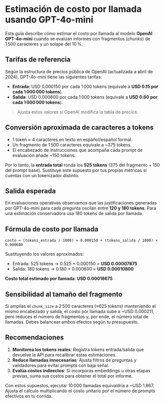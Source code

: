 # Estimación de costo por llamada usando GPT-4o-mini

Esta guía describe cómo estimar el costo por llamada al modelo **OpenAI GPT-4o-mini** cuando se evalúan informes con fragmentos (*chunks*) de 1 500 caracteres y un solape del 10 %.

## Tarifas de referencia

 Según la estructura de precios pública de OpenAI (actualizada a abril de 2024), GPT-4o-mini tiene las siguientes tarifas:

- **Entrada**: USD 0.000150 por cada 1 000 tokens (equivale a **USD 0.15 por cada 1 000 000 tokens**).
- **Salida**: USD 0.000600 por cada 1 000 tokens (equivale a **USD 0.60 por cada 1 000 000 tokens**).

> Ajusta estos valores si OpenAI modifica la tabla de precios.

## Conversión aproximada de caracteres a tokens

- 1 token ≈ 4 caracteres en texto en español/español formal.
- Un fragmento de 1 500 caracteres equivale a ~375 tokens.
- El encabezado de instrucciones que acompaña cada prompt de evaluación añade ~150 tokens.

Por lo tanto, la **entrada total** ronda los **525 tokens** (375 del fragmento + 150 del prompt base). Sustituye este supuesto por tus propias métricas si cuentas con un tokenizador distinto.

## Salida esperada

En evaluaciones operativas observamos que las justificaciones generadas por GPT-4o-mini para cada pregunta oscilan entre **120 y 180 tokens**. Para una estimación conservadora usa 180 tokens de salida por llamada.

## Fórmula de costo por llamada

```
costo ≈ (tokens_entrada / 1000) × 0.000150 + (tokens_salida / 1000) × 0.000600
```

Sustituyendo los valores aproximados:

- Entrada: 525 tokens → 0.525 × 0.000150 = **USD 0.00007875**
- Salida: 180 tokens → 0.180 × 0.000600 = **USD 0.00010800**

**Costo total estimado por llamada**: **USD 0.00018675**

## Sensibilidad al tamaño del fragmento

Si amplías el `chunk_size` a 2 500 caracteres (≈625 tokens) manteniendo el mismo encabezado y salida, el costo por llamada sube a ~USD 0.000211, pero reduces el número de fragmentos y, por ende, el número total de llamadas. Debes balancear ambos efectos según tu presupuesto.

## Recomendaciones

1. **Monitorea los tokens reales**: Registra tokens entrada/salida que devuelve la API para recalibrar estas estimaciones.
2. **Reduce llamadas innecesarias**: Ajusta filtros de preguntas y validadores para evitar prompts con baja señal.
3. **Evalúa costos indirectos**: Si incorporas embeddings u otras etapas previas, suma sus costos para obtener el total por informe.

Con estos supuestos, ejecutar 10 000 llamadas equivaldría a ~USD 1.867. Ajusta el cálculo multiplicando el costo unitario por el número de prompts efectivos en tu corrida.